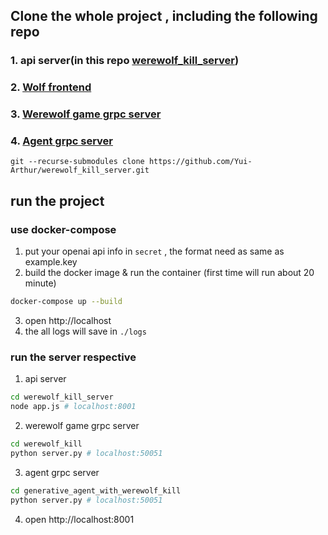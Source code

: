 ## Clone the whole project , including the following repo
### 1. api server(in this repo [werewolf_kill_server](werewolf_kill_server)) 
### 2. [Wolf frontend](https://github.com/Sunny1928/wolf.git)
### 3. [Werewolf game grpc server](https://github.com/yeeecheng/werewolf_kill.git)
### 4. [Agent grpc server](https://github.com/Yui-Arthur/generative_agent_with_werewolf_kill.git)
```
git --recurse-submodules clone https://github.com/Yui-Arthur/werewolf_kill_server.git
```

## run the project
### use docker-compose
1. put your openai api info in ```secret``` , the format need as same as example.key
2. build the docker image & run the container (first time will run about 20 minute)
```bash
docker-compose up --build
```
3. open http://localhost
4. the all logs will save in ```./logs``` 

### run the server respective
1. api server 
```bash
cd werewolf_kill_server 
node app.js # localhost:8001
```
2. werewolf game grpc server
```bash
cd werewolf_kill
python server.py # localhost:50051
```
3. agent grpc server
```bash
cd generative_agent_with_werewolf_kill
python server.py # localhost:50051
```
4. open http://localhost:8001